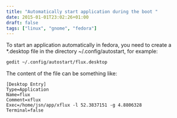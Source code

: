 ```yaml
---
title: "Automatically start application during the boot "
date: 2015-01-01T23:02:26+01:00
draft: false
tags: ["linux", "gnome", "fedora"]
---
```

To start an application automatically in fedora, you need to create a *.desktop file in the directory ~/.config/autostart, for example:
```bash
gedit ~/.config/autostart/flux.desktop
```

The content of the file can be something like:
```
[Desktop Entry]
Type=Application
Name=flux
Comment=xflux
Exec=/home/jsn/app/xflux -l 52.3837151 -g 4.8806328
Terminal=false
```
